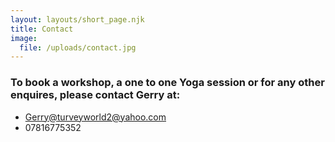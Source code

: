 ```yaml
---
layout: layouts/short_page.njk
title: Contact
image:
  file: /uploads/contact.jpg
---
```

### To book a workshop, a one to one Yoga session or for any other enquires, please contact Gerry at:

- [Gerry@turveyworld2@yahoo.com](gerry@turveyworld2@yahoo.com)
- 07816775352